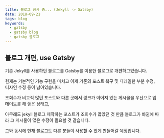 ```yaml
---
title: 블로그 공사 중... (Jekyll -> Gatsby)
date: 2018-09-21
tags: blog
keywords:
  - gatsby
  - gatsby blog
  - gatsby 블로그
---
```


## 블로그 개편, use Gatsby

기존 Jekyll를 사용하던 블로그를 Gatsby를 이용한 블로그로 개편하고있습니다.

현재는 기본적인 기능 구현을 마치고 이제 기존의 포스트 복구 및 디테일한 부분 수정, 디자인 수정 등이 남아있습니다.

조회수가 비교적 많던 포스트와 다른 곳에서 링크가 이어져 있는 게시물을 우선으로 업데이트를 해 놓은 상태고,

아무래도 jekyll 블로그 제작하는 포스트가 조회수가 많았던 것 만큼 블로그가 바뀜에 따라 그 게시물이 많은 수정이 필요할 것 같습니다.

그와 동시에 현재 블로그도 다른 분들이 사용할 수 있게 만들어갈 예정입니다.
